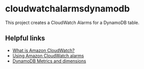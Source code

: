 # cloudwatchalarmsdynamodb

This project creates a CloudWatch Alarms for a DynamoDB table.

## Helpful links

- [What is Amazon CloudWatch?][1]
- [Using Amazon CloudWatch alarms][2]
- [DynamoDB Metrics and dimensions][3]

[1]: https://docs.aws.amazon.com/AmazonCloudWatch/latest/monitoring/WhatIsCloudWatch.html
[2]: https://docs.aws.amazon.com/AmazonCloudWatch/latest/monitoring/AlarmThatSendsEmail.html
[3]: https://docs.aws.amazon.com/amazondynamodb/latest/developerguide/metrics-dimensions.html
